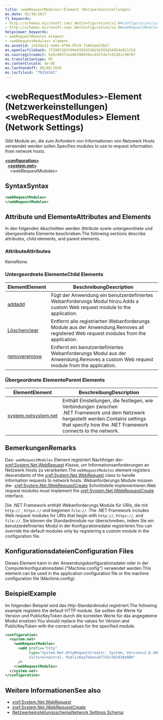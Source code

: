 ```yaml
---
title: <webRequestModules>-Element (Netzwerkeinstellungen)
ms.date: 03/30/2017
f1_keywords:
- http://schemas.microsoft.com/.NetConfiguration/v2.0#configuration/system.net/webRequestModules
- http://schemas.microsoft.com/.NetConfiguration/v2.0#webRequestModules
helpviewer_keywords:
- webRequestModules element
- <webRequestModules> element
ms.assetid: 1263de11-3e0a-4f94-97c9-710b2ae53817
ms.openlocfilehash: 7f2805283f89e6165d336b3e593d34054e02115d
ms.sourcegitcommit: b16c00371ea06398859ecd157defc81301c9070f
ms.translationtype: MT
ms.contentlocale: de-DE
ms.lasthandoff: 06/06/2020
ms.locfileid: "79154542"
---
```

# <a name="webrequestmodules-element-network-settings"></a><span data-ttu-id="5dc81-102">\<webRequestModules>-Element (Netzwerkeinstellungen)</span><span class="sxs-lookup"><span data-stu-id="5dc81-102">\<webRequestModules> Element (Network Settings)</span></span>
<span data-ttu-id="5dc81-103">Gibt Module an, die zum Anfordern von Informationen von Netzwerk Hosts verwendet werden sollen.</span><span class="sxs-lookup"><span data-stu-id="5dc81-103">Specifies modules to use to request information from network hosts.</span></span>  
  
[**\<configuration>**](../configuration-element.md)  
&nbsp;&nbsp;[**\<system.net>**](system-net-element-network-settings.md)  
&nbsp;&nbsp;&nbsp;&nbsp;\<webRequestModules>  
  
## <a name="syntax"></a><span data-ttu-id="5dc81-104">Syntax</span><span class="sxs-lookup"><span data-stu-id="5dc81-104">Syntax</span></span>  
  
```xml  
<webRequestModules>
</webRequestModules>  
```  
  
## <a name="attributes-and-elements"></a><span data-ttu-id="5dc81-105">Attribute und Elemente</span><span class="sxs-lookup"><span data-stu-id="5dc81-105">Attributes and Elements</span></span>  
 <span data-ttu-id="5dc81-106">In den folgenden Abschnitten werden Attribute sowie untergeordnete und übergeordnete Elemente beschrieben.</span><span class="sxs-lookup"><span data-stu-id="5dc81-106">The following sections describe attributes, child elements, and parent elements.</span></span>  
  
### <a name="attributes"></a><span data-ttu-id="5dc81-107">Attribute</span><span class="sxs-lookup"><span data-stu-id="5dc81-107">Attributes</span></span>  
 <span data-ttu-id="5dc81-108">Keine</span><span class="sxs-lookup"><span data-stu-id="5dc81-108">None.</span></span>  
  
### <a name="child-elements"></a><span data-ttu-id="5dc81-109">Untergeordnete Elemente</span><span class="sxs-lookup"><span data-stu-id="5dc81-109">Child Elements</span></span>  
  
|<span data-ttu-id="5dc81-110">**Element**</span><span class="sxs-lookup"><span data-stu-id="5dc81-110">**Element**</span></span>|<span data-ttu-id="5dc81-111">**Beschreibung**</span><span class="sxs-lookup"><span data-stu-id="5dc81-111">**Description**</span></span>|  
|-----------------|---------------------|  
|[<span data-ttu-id="5dc81-112">add</span><span class="sxs-lookup"><span data-stu-id="5dc81-112">add</span></span>](add-element-for-webrequestmodules-network-settings.md)|<span data-ttu-id="5dc81-113">Fügt der Anwendung ein benutzerdefiniertes Webanforderungs Modul hinzu.</span><span class="sxs-lookup"><span data-stu-id="5dc81-113">Adds a custom Web request module to the application.</span></span>|  
|[<span data-ttu-id="5dc81-114">Löschen</span><span class="sxs-lookup"><span data-stu-id="5dc81-114">clear</span></span>](clear-element-for-webrequestmodules-network-settings.md)|<span data-ttu-id="5dc81-115">Entfernt alle registrierten Webanforderungs Module aus der Anwendung.</span><span class="sxs-lookup"><span data-stu-id="5dc81-115">Removes all registered Web request modules from the application.</span></span>|  
|[<span data-ttu-id="5dc81-116">remove</span><span class="sxs-lookup"><span data-stu-id="5dc81-116">remove</span></span>](remove-element-for-webrequestmodules-network-settings.md)|<span data-ttu-id="5dc81-117">Entfernt ein benutzerdefiniertes Webanforderungs Modul aus der Anwendung.</span><span class="sxs-lookup"><span data-stu-id="5dc81-117">Removes a custom Web request module from the application.</span></span>|  
  
### <a name="parent-elements"></a><span data-ttu-id="5dc81-118">Übergeordnete Elemente</span><span class="sxs-lookup"><span data-stu-id="5dc81-118">Parent Elements</span></span>  
  
|<span data-ttu-id="5dc81-119">**Element**</span><span class="sxs-lookup"><span data-stu-id="5dc81-119">**Element**</span></span>|<span data-ttu-id="5dc81-120">**Beschreibung**</span><span class="sxs-lookup"><span data-stu-id="5dc81-120">**Description**</span></span>|  
|-----------------|---------------------|  
|[<span data-ttu-id="5dc81-121">system.net</span><span class="sxs-lookup"><span data-stu-id="5dc81-121">system.net</span></span>](system-net-element-network-settings.md)|<span data-ttu-id="5dc81-122">Enthält Einstellungen, die festlegen, wie Verbindungen zwischen .NET Framework und dem Netzwerk hergestellt werden.</span><span class="sxs-lookup"><span data-stu-id="5dc81-122">Contains settings that specify how the .NET Framework connects to the network.</span></span>|  
  
## <a name="remarks"></a><span data-ttu-id="5dc81-123">Bemerkungen</span><span class="sxs-lookup"><span data-stu-id="5dc81-123">Remarks</span></span>  
 <span data-ttu-id="5dc81-124">Das- `webRequestModules` Element registriert Nachfolger der- <xref:System.Net.WebRequest> Klasse, um Informationsanforderungen an Netzwerk Hosts zu verarbeiten.</span><span class="sxs-lookup"><span data-stu-id="5dc81-124">The `webRequestModules` element registers descendants of the <xref:System.Net.WebRequest> class to handle information requests to network hosts.</span></span> <span data-ttu-id="5dc81-125">Webanforderungs Module müssen die- <xref:System.Net.IWebRequestCreate> Schnittstelle implementieren.</span><span class="sxs-lookup"><span data-stu-id="5dc81-125">Web request modules must implement the <xref:System.Net.IWebRequestCreate> interface.</span></span>  
  
 <span data-ttu-id="5dc81-126">Die .NET Framework enthält Webanforderungs Module für URIs, die mit `http://` , `https://` und beginnen `file://` .</span><span class="sxs-lookup"><span data-stu-id="5dc81-126">The .NET Framework includes Web request modules for URIs that begin with `http://`, `https://`, and `file://`.</span></span> <span data-ttu-id="5dc81-127">Sie können die Standardmodule nur überschreiben, indem Sie ein benutzerdefiniertes Modul in der Konfigurationsdatei registrieren.</span><span class="sxs-lookup"><span data-stu-id="5dc81-127">You can override the default modules only by registering a custom module in the configuration file.</span></span>  
  
## <a name="configuration-files"></a><span data-ttu-id="5dc81-128">Konfigurationsdateien</span><span class="sxs-lookup"><span data-stu-id="5dc81-128">Configuration Files</span></span>  
 <span data-ttu-id="5dc81-129">Dieses Element kann in der Anwendungskonfigurationsdatei oder in der Computerkonfigurationsdatei ("Machine.config") verwendet werden.</span><span class="sxs-lookup"><span data-stu-id="5dc81-129">This element can be used in the application configuration file or the machine configuration file (Machine.config).</span></span>  
  
## <a name="example"></a><span data-ttu-id="5dc81-130">Beispiel</span><span class="sxs-lookup"><span data-stu-id="5dc81-130">Example</span></span>  
 <span data-ttu-id="5dc81-131">Im folgenden Beispiel wird das http-Standardmodul registriert.</span><span class="sxs-lookup"><span data-stu-id="5dc81-131">The following example registers the default HTTP module.</span></span> <span data-ttu-id="5dc81-132">Sie sollten die Werte für Version und PublicKeyToken durch die korrekten Werte für das angegebene Modul ersetzen.</span><span class="sxs-lookup"><span data-stu-id="5dc81-132">You should replace the values for Version and PublicKeyToken with the correct values for the specified module.</span></span>  
  
```xml  
<configuration>  
  <system.net>  
    <webRequestModules>  
      <add prefix="http"  
           type="System.Net.HttpRequestCreator, System, Version=2.0.3600.0,  
           Culture=neutral, PublicKeyToken=b77a5c561934e089"  
      />  
    </webRequestModules>  
  </system.net>  
</configuration>  
```  
  
## <a name="see-also"></a><span data-ttu-id="5dc81-133">Weitere Informationen</span><span class="sxs-lookup"><span data-stu-id="5dc81-133">See also</span></span>

- <xref:System.Net.WebRequest>
- <xref:System.Net.IWebRequestCreate>
- [<span data-ttu-id="5dc81-134">Netzwerkeinstellungsschema</span><span class="sxs-lookup"><span data-stu-id="5dc81-134">Network Settings Schema</span></span>](index.md)
